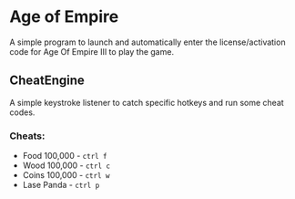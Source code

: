 # Age of Empire

A simple program to launch and automatically enter the license/activation 
code for Age Of Empire III to play the game.

## CheatEngine
A simple keystroke listener to catch specific hotkeys and run some cheat codes.
### Cheats:
- Food 100,000 - `ctrl f`
- Wood 100,000 - `ctrl c`
- Coins 100,000 - `ctrl w`
- Lase Panda - `ctrl p`